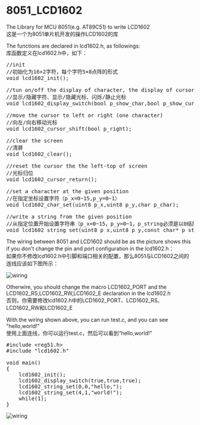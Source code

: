 # 8051_LCD1602

<p>
The Library for MCU 8051(e.g. AT89C51) to write LCD1602
<br>
这是一个为8051单片机开发的操作LCD1602的库
</p>

<p>
The functions are declared in lcd1602.h, as followings:
<br>
库函数定义在lcd1602.h中，如下：
</p>

<pre>
//init
//初始化为16×2字符，每个字符5×8点阵的形式
void lcd1602_init();

//tun on/off the display of character, the display of cursor and the flash of cursor
//显示/隐藏字符、显示/隐藏光标、闪烁/静止光标
void lcd1602_display_switch(bool p_show_char,bool p_show_cursor,bool p_flash_cursor);

//move the cursor to left or right (one character)
//向左/向右移动光标
void lcd1602_cursor_shift(bool p_right);

//clear the screen
//清屏
void lcd1602_clear();

//reset the cursor the the left-top of screen
//光标归位
void lcd1602_cursor_return();

//set a character at the given position
//在指定坐标设置字符（p_x=0~15,p_y=0~1）
void lcd1602_char_set(uint8 p_x,uint8 p_y,char p_char);

//write a string from the given position
//从指定位置开始设置字符串（p_x=0~15，p_y=0~1，p_string必须是以0结尾的字符串）
void lcd1602_string_set(uint8 p_x,uint8 p_y,const char* p_string);
</pre>

<p>
The wiring between 8051 and LCD1602 should be as the picture shows this if you don't change the pin and port configuration in the lcd1602.h：
<br>
如果你不修改lcd1602.h中引脚和端口相关的配置，那么8051与LCD1602之间的连线应该如下图所示：
</p>

![wiring](https://zhoujianshi.github.io/articles/LCD1602%E7%9A%84%E4%BD%BF%E7%94%A8/4.png)

<p>
Otherwire, you should change the macro LCD1602_PORT and the LCD1602_RS,LCD1602_RW,LCD1602_E declaration in the lcd1602.h
<br>
否则，你需要修改lcd1602.h中的LCD1602_PORT、LCD1602_RS、LCD1602_RW和LCD1602_E
</p>

<p>
With the wiring shown above, you can run test.c, and you can see "hello,world!"
<br>
使用上面连线，你可以运行test.c，然后可以看到“hello,world!”
</p>

<pre>
#include &lt;reg51.h&gt;
#include &quot;lcd1602.h&quot;

void main()
{
	lcd1602_init();
	lcd1602_display_switch(true,true,true);
	lcd1602_string_set(0,0,&quot;hello,&quot;);
	lcd1602_string_set(4,1,&quot;world!&quot;);
	while(1);
}
</pre>

![wiring](https://zhoujianshi.github.io/articles/LCD1602%E7%9A%84%E4%BD%BF%E7%94%A8/5.png)
